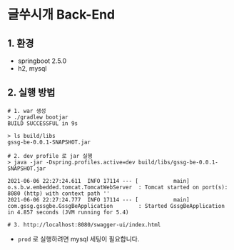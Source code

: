 # 글쑤시개 Back-End

## 1. 환경

- springboot 2.5.0
- h2, mysql

## 2. 실행 방법

```shell
# 1. war 생성
> ./gradlew bootjar
BUILD SUCCESSFUL in 9s

> ls build/libs
gssg-be-0.0.1-SNAPSHOT.jar

# 2. dev profile 로 jar 실행
> java -jar -Dspring.profiles.active=dev build/libs/gssg-be-0.0.1-SNAPSHOT.jar

2021-06-06 22:27:24.611  INFO 17114 --- [           main] o.s.b.w.embedded.tomcat.TomcatWebServer  : Tomcat started on port(s): 8080 (http) with context path ''
2021-06-06 22:27:24.777  INFO 17114 --- [           main] com.gssg.gssgbe.GssgBeApplication        : Started GssgBeApplication in 4.857 seconds (JVM running for 5.4)

# 3. http://localhost:8080/swagger-ui/index.html
```

- `prod` 로 실행하려면 mysql 세팅이 필요합니다.

